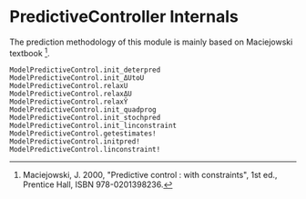 # PredictiveController Internals

The prediction methodology of this module is mainly based on Maciejowski textbook [^1].

[^1]: Maciejowski, J. 2000, "Predictive control : with constraints", 1st ed., Prentice Hall,
     ISBN 978-0201398236.

```@docs
ModelPredictiveControl.init_deterpred
ModelPredictiveControl.init_ΔUtoU
ModelPredictiveControl.relaxU
ModelPredictiveControl.relaxΔU
ModelPredictiveControl.relaxŶ
ModelPredictiveControl.init_quadprog
ModelPredictiveControl.init_stochpred
ModelPredictiveControl.init_linconstraint
ModelPredictiveControl.getestimates!
ModelPredictiveControl.initpred!
ModelPredictiveControl.linconstraint!
```
